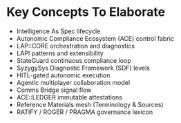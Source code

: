 # Key Concepts To Elaborate

- Intelligence As Spec lifecycle
- Autonomic Compliance Ecosystem (ACE) control fabric
- LAP::CORE orchestration and diagnostics
- LAPI patterns and extensibility
- StateGuard continuous compliance loop
- SyzygySys Diagnostic Framework (SDF) levels
- HITL-gated autonomic execution
- Agentic multiplayer collaboration model
- Comms Bridge signal flow
- ACE::LEDGER immutable attestations
- Reference Materials mesh (Terminology & Sources)
- RATIFY / ROGER / PRAGMA governance lexicon
